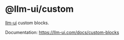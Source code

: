 # @llm-ui/custom

[llm-ui](https://llm-ui.com) custom blocks.

Documentation: https://llm-ui.com/docs/custom-blocks
